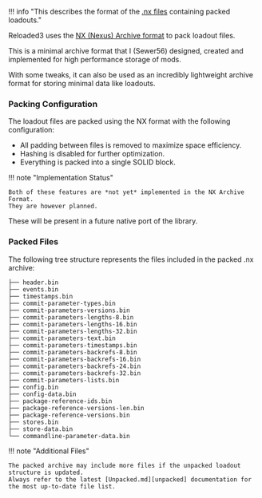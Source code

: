 !!! info "This describes the format of the [.nx files][location] containing packed loadouts."

Reloaded3 uses the [NX (Nexus) Archive format][nx-format] to pack loadout files.

This is a minimal archive format that I (Sewer56) designed, created and implemented for high performance
storage of mods.

With some tweaks, it can also be used as an incredibly lightweight archive format for storing minimal
data like loadouts.

### Packing Configuration

The loadout files are packed using the NX format with the following configuration:

- All padding between files is removed to maximize space efficiency.
- Hashing is disabled for further optimization.
- Everything is packed into a single SOLID block.

!!! note "Implementation Status"

    Both of these features are *not yet* implemented in the NX Archive Format.
    They are however planned.

These will be present in a future native port of the library.

### Packed Files

The following tree structure represents the files included in the packed .nx archive:

```
├── header.bin
├── events.bin
├── timestamps.bin
├── commit-parameter-types.bin
├── commit-parameters-versions.bin
├── commit-parameters-lengths-8.bin
├── commit-parameters-lengths-16.bin
├── commit-parameters-lengths-32.bin
├── commit-parameters-text.bin
├── commit-parameters-timestamps.bin
├── commit-parameters-backrefs-8.bin
├── commit-parameters-backrefs-16.bin
├── commit-parameters-backrefs-24.bin
├── commit-parameters-backrefs-32.bin
├── commit-parameters-lists.bin
├── config.bin
├── config-data.bin
├── package-reference-ids.bin
├── package-reference-versions-len.bin
├── package-reference-versions.bin
├── stores.bin
├── store-data.bin
└── commandline-parameter-data.bin
```

!!! note "Additional Files"

    The packed archive may include more files if the unpacked loadout structure is updated.
    Always refer to the latest [Unpacked.md][unpacked] documentation for the most up-to-date file list.

[location]: ../About.md#location
[nx-format]: https://nexus-mods.github.io/NexusMods.Archives.Nx/
[unpacked]: ./Unpacked.md